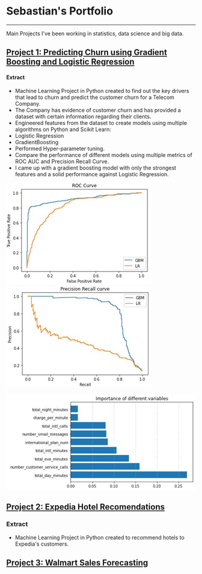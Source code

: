 # Sebastian's Portfolio
------
Main Projects I've been working in statistics, data science and big data.

## [Project 1: Predicting Churn using Gradient Boosting and Logistic Regression](https://github.com/TWM-Sebastian-S/Predicting-Churn-using-Gradient-Boosting-and-Logistic-Regression/blob/main/README.md)

#### Extract

* Machine Learning Project in Python created to find out the key drivers that lead to churn and predict the customer churn for a Telecom Company.
* The Company has evidence of customer churn and has provided a dataset with certain information regarding their clients.
* Engineered features from the dataset to create models using multiple algorithms on Python and Scikit Learn:
*   Logistic Regression
*   GradientBoosting
* Performed Hyper-parameter tuning.
* Compare the performance of different models using multiple metrics of ROC AUC and Precision Recall Curve.
* I came up with a gradient boosting model with only the strongest features and a solid performance against Logistic Regression.

![ROC Curve](https://github.com/TWM-Sebastian-S/Predicting-Churn-using-Gradient-Boosting-and-Logistic-Regression/blob/main/ROC%20curve.JPG "ROC Curve") ![Precision Recall Curve](https://github.com/TWM-Sebastian-S/Predicting-Churn-using-Gradient-Boosting-and-Logistic-Regression/blob/main/Precision%20Recall%20Curve.JPG "Precision Recall Curve")


![Key drivers of churn](https://github.com/TWM-Sebastian-S/Predicting-Churn-using-Gradient-Boosting-and-Logistic-Regression/blob/main/Key%20drivers%20of%20churn.JPG "Key drivers of Churn")

## [Project 2: Expedia Hotel Recomendations](https://github.com/TWM-Sebastian-S/Expedia-Hotel-Recomendations/blob/main/README.md)

### Extract

* Machine Learning Project in Python created to recommend hotels to Expedia's customers.



## [Project 3: Walmart Sales Forecasting]()

